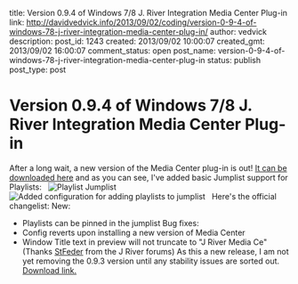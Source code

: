 title: Version 0.9.4 of Windows 7/8 J. River Integration Media Center Plug-in
link: http://davidvedvick.info/2013/09/02/coding/version-0-9-4-of-windows-78-j-river-integration-media-center-plug-in/
author: vedvick
description: 
post_id: 1243
created: 2013/09/02 10:00:07
created_gmt: 2013/09/02 16:00:07
comment_status: open
post_name: version-0-9-4-of-windows-78-j-river-integration-media-center-plug-in
status: publish
post_type: post

# Version 0.9.4 of Windows 7/8 J. River Integration Media Center Plug-in

After a long wait, a new version of the Media Center plug-in is out! [It can be downloaded here](https://code.google.com/p/j-river-media-center-windows-7-shell-integration/downloads/list) and as you can see, I've added basic Jumplist support for Playlists:   ![Playlist Jumplist](/wp-content/uploads/2013/09/mc_aero_jumplist.png)   ![Added configuration for adding playlists to jumplist](http://davidvedvick.info/wp-content/uploads/2013/09/mc_config-1024x506.jpg)   Here's the official changelist: New: 

  * Playlists can be pinned in the jumplist
Bug fixes: 
  * Config reverts upon installing a new version of Media Center
  * Window Title text in preview will not truncate to "J River Media Ce" (Thanks [StFeder](http://yabb.jriver.com/interact/index.php?topic=83236.msg568489#msg568489) from the J River forums)
As this a new release, I am not yet removing the 0.9.3 version until any stability issues are sorted out. [Download link.](https://code.google.com/p/j-river-media-center-windows-7-shell-integration/downloads/list)